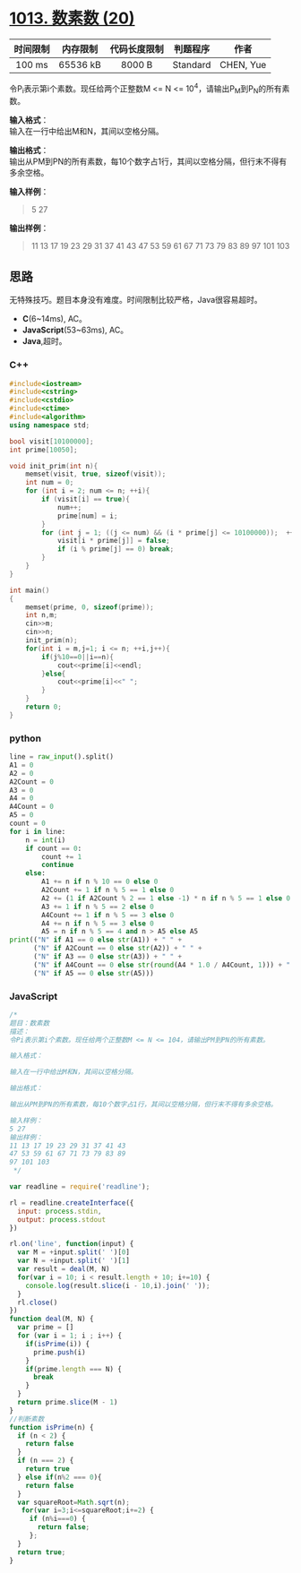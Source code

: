 # [1013. 数素数 (20)][title]

| 时间限制 | 内存限制 | 代码长度限制 | 判题程序 |   作者   |
|:-------:|:-------:|:----------:|:-------:|:-------:|
|  100 ms | 65536 kB|   8000 B   | Standard|CHEN, Yue|

令P<sub>i</sub>表示第i个素数。现任给两个正整数M <= N <= 10<sup>4</sup>，请输出P<sub>M</sub>到P<sub>N</sub>的所有素数。

**输入格式**：  
输入在一行中给出M和N，其间以空格分隔。

**输出格式**：  
输出从PM到PN的所有素数，每10个数字占1行，其间以空格分隔，但行末不得有多余空格。

**输入样例**：
> 5 27

**输出样例**：
> 11 13 17 19 23 29 31 37 41 43
> 47 53 59 61 67 71 73 79 83 89
> 97 101 103

## 思路
无特殊技巧。题目本身没有难度。时间限制比较严格，Java很容易超时。

- **C**(6~14ms), AC。
- **JavaScript**(53~63ms), AC。
- **Java**,超时。


### C++
```c++
#include<iostream>
#include<cstring>
#include<cstdio>
#include<ctime>
#include<algorithm>
using namespace std;

bool visit[10100000];
int prime[10050];

void init_prim(int n){
    memset(visit, true, sizeof(visit));
    int num = 0;
    for (int i = 2; num <= n; ++i){
        if (visit[i] == true){
            num++;
            prime[num] = i;
        }
        for (int j = 1; ((j <= num) && (i * prime[j] <= 10100000));  ++j){
            visit[i * prime[j]] = false;
            if (i % prime[j] == 0) break;
        }
    }
}

int main()
{
    memset(prime, 0, sizeof(prime));
    int n,m;
    cin>>m;
    cin>>n;
    init_prim(n);
    for(int i = m,j=1; i <= n; ++i,j++){
        if(j%10==0||i==n){
            cout<<prime[i]<<endl;
        }else{
            cout<<prime[i]<<" ";
        }
    }
    return 0;
}
```
### python
```python
line = raw_input().split()
A1 = 0
A2 = 0
A2Count = 0
A3 = 0
A4 = 0
A4Count = 0
A5 = 0
count = 0
for i in line:
    n = int(i)
    if count == 0:
        count += 1
        continue
    else:
        A1 += n if n % 10 == 0 else 0
        A2Count += 1 if n % 5 == 1 else 0
        A2 += (1 if A2Count % 2 == 1 else -1) * n if n % 5 == 1 else 0
        A3 += 1 if n % 5 == 2 else 0
        A4Count += 1 if n % 5 == 3 else 0
        A4 += n if n % 5 == 3 else 0
        A5 = n if n % 5 == 4 and n > A5 else A5
print(("N" if A1 == 0 else str(A1)) + " " +
      ("N" if A2Count == 0 else str(A2)) + " " +
      ("N" if A3 == 0 else str(A3)) + " " +
      ("N" if A4Count == 0 else str(round(A4 * 1.0 / A4Count, 1))) + " " +
      ("N" if A5 == 0 else str(A5)))

```

### JavaScript
```javascript
/*
题目：数素数
描述：
令Pi表示第i个素数。现任给两个正整数M <= N <= 104，请输出PM到PN的所有素数。

输入格式：

输入在一行中给出M和N，其间以空格分隔。

输出格式：

输出从PM到PN的所有素数，每10个数字占1行，其间以空格分隔，但行末不得有多余空格。

输入样例：
5 27
输出样例：
11 13 17 19 23 29 31 37 41 43
47 53 59 61 67 71 73 79 83 89
97 101 103
 */

var readline = require('readline');

rl = readline.createInterface({
  input: process.stdin,
  output: process.stdout
})

rl.on('line', function(input) {
  var M = +input.split(' ')[0]
  var N = +input.split(' ')[1]
  var result = deal(M, N)
  for(var i = 10; i < result.length + 10; i+=10) {
    console.log(result.slice(i - 10,i).join(' '));
  }
  rl.close()
})
function deal(M, N) {
  var prime = []
  for (var i = 1; i ; i++) {
    if(isPrime(i)) {
      prime.push(i)
    }
    if(prime.length === N) {
      break
    }
  }
  return prime.slice(M - 1)
}
//判断素数
function isPrime(n) {
  if (n < 2) {
    return false
  }
  if (n === 2) {
    return true
  } else if(n%2 === 0){
    return false
  }
  var squareRoot=Math.sqrt(n);
   for(var i=3;i<=squareRoot;i+=2) {
     if (n%i===0) {
       return false;
     };
  }
  return true;
}
```
[title]: https://www.patest.cn/contests/pat-b-practise/1013